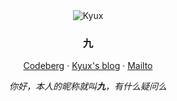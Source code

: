 <div align="center">
  <img src="https://raw.githubusercontent.com/Kyux-Channel/Kyux-Channel/main/kyu.png" alt="Kyux" />
  <h3>九</h3>
  <p><a href="https://developer.mozilla.org/">Codeberg</a> · <a href="mailto:jiupinx@outlook.com">Kyux's blog</a> · <a href="https://jiupinx.github.io/">Mailto</a></p>
  <p><em>你好，本人的昵称就叫<strong>九</strong>，有什么疑问么</em></p>
</div>
